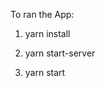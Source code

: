 To ran the App:

1. yarn install
 <!-- It will install all dependencies -->
2. yarn start-server
 <!-- It'll ran the express server -->
3. yarn start
 <!-- It'll ran React app -->
